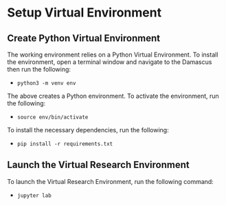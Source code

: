 # Setup Virtual Environment

## Create Python Virtual Environment

The working environment relies on a Python Virtual Environment. To install the environment, open a terminal window and navigate to the Damascus then run the following:

* `python3 -m venv env`

The above creates a Python environment. To activate the environment, run the following:

* `source env/bin/activate`

To install the necessary dependencies, run the following:

* `pip install -r requirements.txt`

## Launch the Virtual Research Environment

To launch the Virtual Research Environment, run the following command:

* `jupyter lab`
